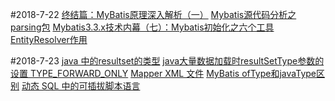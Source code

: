 #2018-7-22
[终结篇：MyBatis原理深入解析（一）](https://www.jianshu.com/p/ec40a82cae28)
[Mybatis源代码分析之parsing包](https://www.cnblogs.com/sunzhenchao/p/3161093.html)
[Mybatis3.3.x技术内幕（七）：Mybatis初始化之六个工具](https://my.oschina.net/zudajun/blog/668596)
[EntityResolver作用](https://blog.csdn.net/sicofield/article/details/79282918)
 
#2018-7-23
[java 中的resultset的类型](https://www.cnblogs.com/tianguook/p/3383045.html)
[java大量数据加载时resultSetType参数的设置 TYPE_FORWARD_ONLY](https://blog.csdn.net/10km/article/details/50404694)
[Mapper XML 文件](http://www.mybatis.org/mybatis-3/zh/sqlmap-xml.html)
[MyBatis ofType和javaType区别](https://blog.csdn.net/u013216156/article/details/78642920/)
[动态 SQL 中的可插拔脚本语言](http://www.mybatis.org/mybatis-3/zh/dynamic-sql.html)